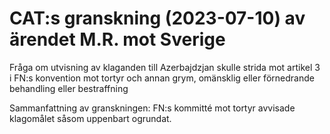 # CAT:s granskning (2023-07-10) av ärendet M.R. mot Sverige

Fråga om utvisning av klaganden till Azerbajdzjan skulle strida mot artikel 3 i FN:s konvention mot tortyr och annan grym, omänsklig eller förnedrande behandling eller bestraffning

Sammanfattning av granskningen: FN:s kommitté mot tortyr avvisade klagomålet såsom uppenbart ogrundat.
